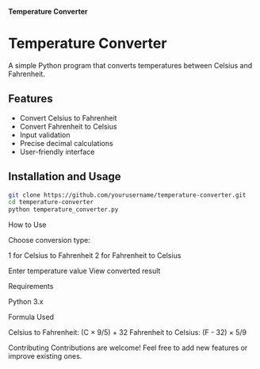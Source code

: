 **Temperature Converter**


# Temperature Converter

A simple Python program that converts temperatures between Celsius and Fahrenheit.

## Features
- Convert Celsius to Fahrenheit
- Convert Fahrenheit to Celsius
- Input validation
- Precise decimal calculations
- User-friendly interface

## Installation and Usage
```bash
git clone https://github.com/yourusername/temperature-converter.git
cd temperature-converter
python temperature_converter.py
```
How to Use

Choose conversion type:

1 for Celsius to Fahrenheit
2 for Fahrenheit to Celsius


Enter temperature value
View converted result

Requirements

Python 3.x

Formula Used

Celsius to Fahrenheit: (C × 9/5) + 32
Fahrenheit to Celsius: (F - 32) × 5/9

Contributing
Contributions are welcome! Feel free to add new features or improve existing ones.

